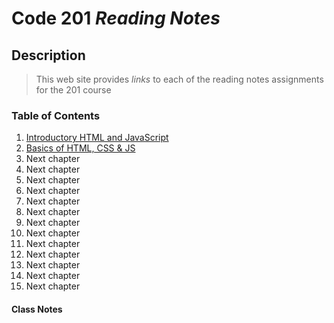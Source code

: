 # Code 201 ***Reading Notes***

## Description 
> This web site provides *links* to each of the reading notes assignments for the 201 course

### Table of Contents
1. [Introductory HTML and JavaScript](class-01.md)
1. [Basics of HTML, CSS & JS](class-02.md)
1. Next chapter
1. Next chapter
1. Next chapter
1. Next chapter
1. Next chapter
1. Next chapter
1. Next chapter
1. Next chapter
1. Next chapter
1. Next chapter
1. Next chapter
1. Next chapter
1. Next chapter
#### Class Notes

